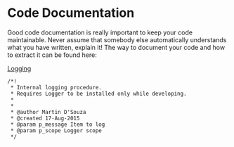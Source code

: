 # Code Documentation

Good code documentation is really important to keep your code maintainable. Never assume that somebody else automatically understands what you have written, explain it! The way to document your code and how to extract it can be found here:

[Logging](https://github.com/OraOpenSource/plsql-md-doc/blob/master/docs/javadoc.md)

```
/*!
 * Internal logging procedure.
 * Requires Logger to be installed only while developing.
 *
 *
 * @author Martin D'Souza
 * @created 17-Aug-2015
 * @param p_message Item to log
 * @param p_scope Logger scope
 */
```
